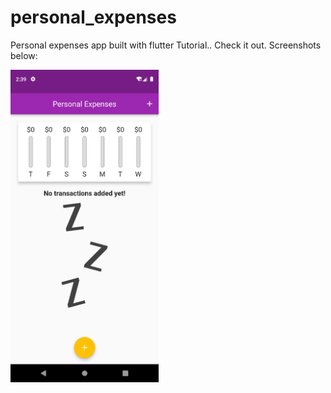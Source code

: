 # personal_expenses

Personal expenses app built with flutter Tutorial.. Check it out.
Screenshots below:

<p float="left">
<img src="screenshots/Screenshot_1643207999.png" height=500px>
</p>
